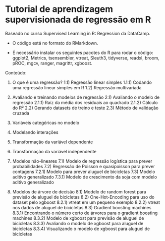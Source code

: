 # Tutorial de aprendizagem supervisionada de regressão em R

Baseado no curso Supervised Learning in R: Regression da DataCamp.

* O código está no formato do RMarkdown.

* É necessário instalar os seguintes pacotes do R para rodar o código: ggplot2, Metrics, tsensembler, vtreat, Sleuth3, tidyverse, readxl, broom, pROC, mgcv, ranger, magrittr, xgboost.

Conteúdo:

1) O que é uma regressão?
1.1) Regressão linear simples
1.1.1) Codando uma regressão linear simples em R
1.2) Regressão multivariada

2) Avaliando e treinando modelos de regressão
2.1) Avaliando o modelo de regressão
2.1.1) Raíz da média dos residuais ao quadrado
2.1.2) Cálculo do R²
2.2) Gerando datasets de treino e teste
2.3) Método de validação cruzada

3) Variáveis categóricas no modelo

4) Modelando interações

5) Transformação da variável dependente

6) Transformação da variável independente

7) Modelos não-lineares
7.1) Modelo de regressão logística para prever probabilidades
7.2) Regressão de Poisson e quasipoisson para prever contagens
7.2.1) Modelo para prever aluguel de bicicletas
7.3) Modelo aditivo generalizado
7.3.1) Modelo de crescimento da soja com modelo aditivo generalizado

8) Modelos de árvore de decisão
8.1) Modelo de random forest para previsão de aluguel de bicicletas
8.2) One-Hot-Encoding para uso do dataset pelo xgboost
8.2.1) vtreat em um pequeno exemplo
8.2.2) vtreat nos dados de aluguel de bicicletas
8.3) Gradient boosting machines
8.3.1) Encontrando o número certo de árvores para o gradient boosting machines
8.3.2) Modelo de xgboost para previsão de aluguel de bicicletas
8.3.3) Avaliando o modelo de xgboost para aluguel de bicicletas
8.3.4) Visualizando o modelo de xgboost para aluguel de bicicletas

